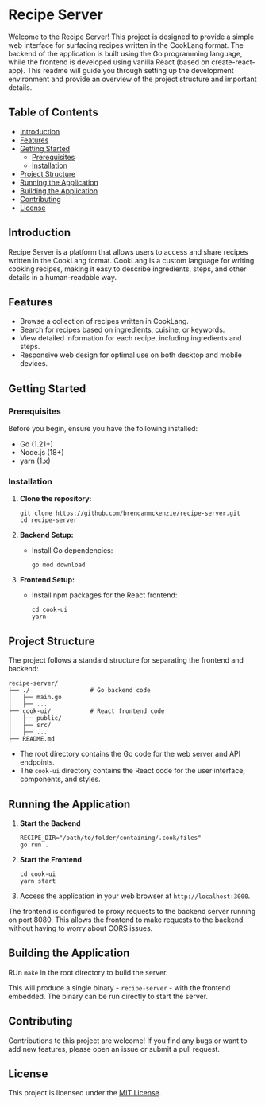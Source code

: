 # Recipe Server

Welcome to the Recipe Server! This project is designed to provide a simple web interface for surfacing recipes written in the CookLang format. The backend of the application is built using the Go programming language, while the frontend is developed using vanilla React (based on create-react-app). This readme will guide you through setting up the development environment and provide an overview of the project structure and important details.

## Table of Contents

- [Introduction](#introduction)
- [Features](#features)
- [Getting Started](#getting-started)
  - [Prerequisites](#prerequisites)
  - [Installation](#installation)
- [Project Structure](#project-structure)
- [Running the Application](#running-the-application)
- [Building the Application](#building-the-application)
- [Contributing](#contributing)
- [License](#license)

## Introduction

Recipe Server is a platform that allows users to access and share recipes written in the CookLang format. CookLang is a custom language for writing cooking recipes, making it easy to describe ingredients, steps, and other details in a human-readable way.

## Features

- Browse a collection of recipes written in CookLang.
- Search for recipes based on ingredients, cuisine, or keywords.
- View detailed information for each recipe, including ingredients and steps.
- Responsive web design for optimal use on both desktop and mobile devices.

## Getting Started

### Prerequisites

Before you begin, ensure you have the following installed:

- Go (1.21+)
- Node.js (18+)
- yarn (1.x)

### Installation

1. **Clone the repository:**

   ```
   git clone https://github.com/brendanmckenzie/recipe-server.git
   cd recipe-server
   ```

2. **Backend Setup:**

   - Install Go dependencies:
     ```
     go mod download
     ```

3. **Frontend Setup:**
   - Install npm packages for the React frontend:
     ```
     cd cook-ui
     yarn
     ```

## Project Structure

The project follows a standard structure for separating the frontend and backend:

```
recipe-server/
├── ./                 # Go backend code
│   ├── main.go
│   ├── ...
├── cook-ui/           # React frontend code
│   ├── public/
│   ├── src/
│   ├── ...
├── README.md
```

- The root directory contains the Go code for the web server and API endpoints.
- The `cook-ui` directory contains the React code for the user interface, components, and styles.

## Running the Application

1. **Start the Backend**

   ```
   RECIPE_DIR="/path/to/folder/containing/.cook/files"
   go run .
   ```

2. **Start the Frontend**

   ```
   cd cook-ui
   yarn start
   ```

3. Access the application in your web browser at `http://localhost:3000`.

The frontend is configured to proxy requests to the backend server running on port 8080. This allows the frontend to make requests to the backend without having to worry about CORS issues.

## Building the Application

RUn `make` in the root directory to build the server.

This will produce a single binary - `recipe-server` - with the frontend embedded. The binary can be run directly to start the server.

## Contributing

Contributions to this project are welcome! If you find any bugs or want to add new features, please open an issue or submit a pull request.

## License

This project is licensed under the [MIT License](LICENSE).
